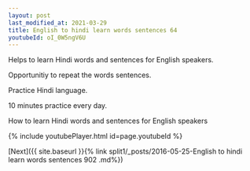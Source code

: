 ```yaml
---
layout: post
last_modified_at: 2021-03-29
title: English to hindi learn words sentences 64 
youtubeId: oI_0W5ngV6U
---
```

 
 
Helps to learn Hindi words and sentences for English speakers.

Opportunitiy to repeat the words sentences. 

Practice Hindi language. 
 
10 minutes practice every day. 
 
How to learn Hindi words and sentences for English speakers 
 
{% include youtubePlayer.html id=page.youtubeId %}
 
 
[Next]({{ site.baseurl }}{% link  split1/_posts/2016-05-25-English to hindi learn words sentences 902 .md%})
 
